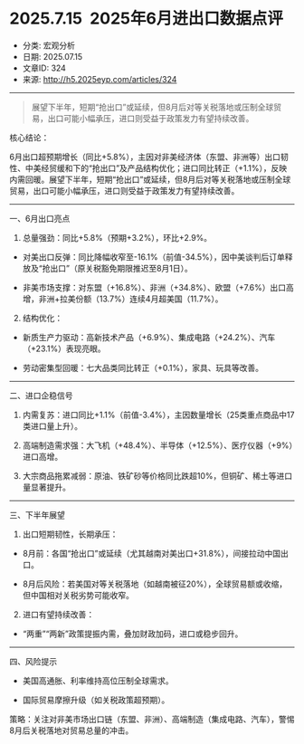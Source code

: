# 2025.7.15   2025年6月进出口数据点评

- 分类: 宏观分析
- 日期: 2025.07.15
- 文章ID: 324
- 来源: http://h5.2025eyp.com/articles/324

---

> 展望下半年，短期“抢出口”或延续，但8月后对等关税落地或压制全球贸易，出口可能小幅承压，进口则受益于政策发力有望持续改善。

核心结论：

6月出口超预期增长（同比+5.8%），主因对非美经济体（东盟、非洲等）出口韧性、中美经贸缓和下的“抢出口”及产品结构优化；进口同比转正（+1.1%），反映内需回暖。展望下半年，短期“抢出口”或延续，但8月后对等关税落地或压制全球贸易，出口可能小幅承压，进口则受益于政策发力有望持续改善。

---

一、6月出口亮点

1. 总量强劲：同比+5.8%（预期+3.2%），环比+2.9%。

- 对美出口反弹：同比降幅收窄至-16.1%（前值-34.5%），因中美谈判后订单释放及“抢出口”（原关税豁免期限推迟至8月1日）。

- 非美市场支撑：对东盟（+16.8%）、非洲（+34.8%）、欧盟（+7.6%）出口高增，非洲+拉美份额（13.7%）连续4月超美国（11.7%）。

2. 结构优化：

- 新质生产力驱动：高新技术产品（+6.9%）、集成电路（+24.2%）、汽车（+23.1%）表现亮眼。

- 劳动密集型回暖：七大品类同比转正（+0.1%），家具、玩具等改善。

---

二、进口企稳信号

1. 内需复苏：进口同比+1.1%（前值-3.4%），主因数量增长（25类重点商品中17类进口量上升）。

2. 高端制造需求强：大飞机（+48.4%）、半导体（+12.5%）、医疗仪器（+9%）进口高增。

3. 大宗商品拖累减弱：原油、铁矿砂等价格同比跌超10%，但铜矿、稀土等进口量显著提升。

---

三、下半年展望

1. 出口短期韧性，长期承压：

- 8月前：各国“抢出口”或延续（尤其越南对美出口+31.8%），间接拉动中国出口。

- 8月后风险：若美国对等关税落地（如越南被征20%），全球贸易额或收缩，但中国相对关税劣势可能收窄。

2. 进口有望持续改善：

- “两重”“两新”政策提振内需，叠加财政加码，进口或稳步回升。

---

四、风险提示

- 美国高通胀、利率维持高位压制全球需求。

- 国际贸易摩擦升级（如关税政策超预期）。

策略：关注对非美市场出口链（东盟、非洲）、高端制造（集成电路、汽车），警惕8月后关税落地对贸易总量的冲击。
